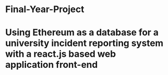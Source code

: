 # Final-Year-Project
# Using Ethereum as a database for a university incident reporting system with a react.js based web application front-end
